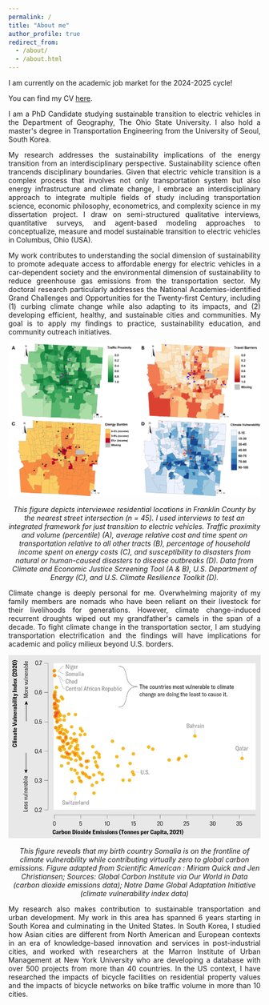 ```yaml
---
permalink: /
title: "About me"
author_profile: true
redirect_from: 
  - /about/
  - /about.html
---
```

<p align="justify">I am currently on the academic job market for the 2024-2025 cycle!</p>

<p align="justify">You can find my CV <a href="/files/Abdirashid.pdf" target="_blank" rel="noopener noreferrer">here</a>.</p>

<p align="justify">I am a PhD Candidate studying sustainable transition to electric vehicles in the Department of Geography, The Ohio State University. I also hold a master's degree in Transportation Engineering from the University of Seoul, South Korea.</p>

<p align="justify">My research addresses the sustainability implications of the energy transition from an interdisciplinary perspective. Sustainability science often trancends disciplinary boundaries. Given that electric vehicle transition is a complex process that involves not only transportation system but also energy infrastructure and climate change, I embrace an interdisciplinary approach to integrate multiple fields of study including transportation science, economic philosophy, econometrics, and complexity science in my dissertation project. I draw on semi-structured qualitative interviews, quantitative surveys, and agent-based modeling approaches to conceptualize, measure and model sustainable transition to electric vehicles in Columbus, Ohio (USA).</p>

<p align="justify">My work contributes to understanding the social dimension of sustainability to promote adequate access to affordable energy for electric vehicles in a car-dependent society and the environmental dimension of sustainability to reduce greenhouse gas emissions from the transportation sector. My doctoral research particularly addresses the National Academies-identified Grand Challenges and Opportunities for the Twenty-first Century, including (1) curbing climate change while also adapting to its impacts, and (2) developing efficient, healthy, and sustainable cities and communities. My goal is to apply my findings to practice, sustainability education, and community outreach initiatives.</p>

<p align="center"> <img src="/images/dissertation.png" style = "border:0"> </p>
<p font size = "8" align="center"><i> This figure depicts interviewee residential locations in Franklin County by the nearest street intersection (n = 45). I used interviews to test an integrated framework for just transition to electric vehicles. Traffic proximity and volume (percentile) (A), average relative cost and time spent on transportation relative to all other tracts (B), percentage of household income spent on energy costs (C), and susceptibility to disasters from natural or human-caused disasters to disease outbreaks (D). Data from Climate and Economic Justice Screening Tool (A & B), U.S. Department of Energy (C), and U.S. Climate Resilience Toolkit (D). </i></p>

<p align="justify">Climate change is deeply personal for me. Overwhelming majority of my family members are nomads who have been reliant on their livestock for their livelihoods for generations. However, climate change-induced recurrent droughts wiped out my grandfather's camels in the span of a decade. To fight climate change in the transportation sector, I am studying transportation electrification and the findings will have implications for academic and policy milieux beyond U.S. borders. </p>

<p align="center"> <img src="/images/Somalia.png" style = "border:0"> </p>
<p font size = "8" align="center"><i> This figure reveals that my birth country Somalia is on the frontline of climate vulnerability while contributing virtually zero to global carbon emissions. Figure adapted from Scientific American : Miriam Quick and Jen Christiansen; Sources: Global Carbon Institute via Our World in Data (carbon dioxide emissions data); Notre Dame Global Adaptation Initiative (climate vulnerability index data) </i></p>

<p align="justify">My research also makes contribution to sustainable transportation and urban development. My work in this area has spanned 6 years starting in South Korea and culminating in the United States. In South Korea, I studied how Asian cities are different from North American and European contexts in an era of knowledge-based innovation and services in post-industrial cities, and worked with researchers at the Marron Institute of Urban Management at New York University who are developing a database with over 500 projects from more than 40 countries. In the US context, I have researched the impacts of bicycle facilities on residential property values and the impacts of bicycle networks on bike traffic volume in more than 10 cities.  </p>
